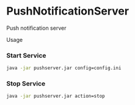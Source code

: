 # PushNotificationServer
Push notification server

Usage

### Start Service

```bash
java -jar pushserver.jar config=config.ini
```

### Stop Service

```bash
java -jar pushserver.jar action=stop
```
